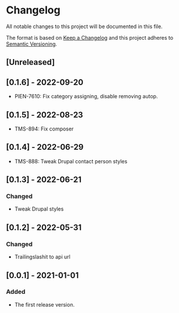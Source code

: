 # Changelog

All notable changes to this project will be documented in this file.

The format is based on [Keep a Changelog][keep-changelog]
and this project adheres to [Semantic Versioning][semver].

## [Unreleased]

## [0.1.6] - 2022-09-20

- PIEN-7610: Fix category assigning, disable removing autop.

## [0.1.5] - 2022-08-23

- TMS-894: Fix composer

## [0.1.4] - 2022-06-29

- TMS-888: Tweak Drupal contact person styles

## [0.1.3] - 2022-06-21

### Changed

- Tweak Drupal styles

## [0.1.2] - 2022-05-31

### Changed

- Trailingslashit to api url

## [0.0.1] - 2021-01-01

### Added

- The first release version.

[keep-changelog]: http://keepachangelog.com/en/1.0.0/

[semver]: http://semver.org/spec/v2.0.0.html
